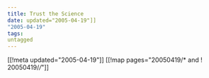 ```yaml
---
title: Trust the Science
date: updated="2005-04-19"]]
"2005-04-19"
tags:
untagged
---
```

[[!meta updated="2005-04-19"]]
[[!map pages="20050419/* and ! 20050419/*/*"]]
